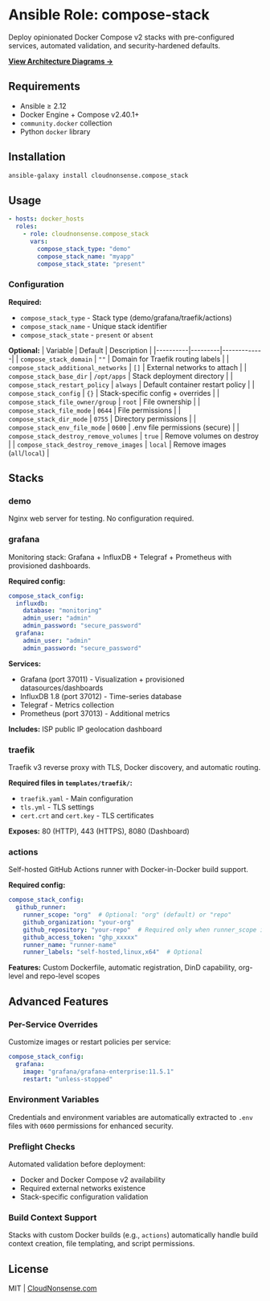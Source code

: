 # Ansible Role: compose-stack

Deploy opinionated Docker Compose v2 stacks with pre-configured services, automated validation, and security-hardened defaults.

**[View Architecture Diagrams →](docs/architecture.md)**

## Requirements

- Ansible ≥ 2.12
- Docker Engine + Compose v2.40.1+
- `community.docker` collection
- Python `docker` library

## Installation

```bash
ansible-galaxy install cloudnonsense.compose_stack
```

## Usage

```yaml
- hosts: docker_hosts
  roles:
    - role: cloudnonsense.compose_stack
      vars:
        compose_stack_type: "demo"
        compose_stack_name: "myapp"
        compose_stack_state: "present"
```

### Configuration

**Required:**
- `compose_stack_type` - Stack type (demo/grafana/traefik/actions)
- `compose_stack_name` - Unique stack identifier
- `compose_stack_state` - `present` or `absent`

**Optional:**
| Variable | Default | Description |
|----------|---------|-------------|
| `compose_stack_domain` | `""` | Domain for Traefik routing labels |
| `compose_stack_additional_networks` | `[]` | External networks to attach |
| `compose_stack_base_dir` | `/opt/apps` | Stack deployment directory |
| `compose_stack_restart_policy` | `always` | Default container restart policy |
| `compose_stack_config` | `{}` | Stack-specific config + overrides |
| `compose_stack_file_owner/group` | `root` | File ownership |
| `compose_stack_file_mode` | `0644` | File permissions |
| `compose_stack_dir_mode` | `0755` | Directory permissions |
| `compose_stack_env_file_mode` | `0600` | .env file permissions (secure) |
| `compose_stack_destroy_remove_volumes` | `true` | Remove volumes on destroy |
| `compose_stack_destroy_remove_images` | `local` | Remove images (`all`/`local`) |

## Stacks

### demo

Nginx web server for testing. No configuration required.

### grafana

Monitoring stack: Grafana + InfluxDB + Telegraf + Prometheus with provisioned dashboards.

**Required config:**
```yaml
compose_stack_config:
  influxdb:
    database: "monitoring"
    admin_user: "admin"
    admin_password: "secure_password"
  grafana:
    admin_user: "admin"
    admin_password: "secure_password"
```

**Services:**
- Grafana (port 37011) - Visualization + provisioned datasources/dashboards
- InfluxDB 1.8 (port 37012) - Time-series database
- Telegraf - Metrics collection
- Prometheus (port 37013) - Additional metrics

**Includes:** ISP public IP geolocation dashboard

### traefik

Traefik v3 reverse proxy with TLS, Docker discovery, and automatic routing.

**Required files in `templates/traefik/`:**
- `traefik.yaml` - Main configuration
- `tls.yml` - TLS settings
- `cert.crt` and `cert.key` - TLS certificates

**Exposes:** 80 (HTTP), 443 (HTTPS), 8080 (Dashboard)

### actions

Self-hosted GitHub Actions runner with Docker-in-Docker build support.

**Required config:**
```yaml
compose_stack_config:
  github_runner:
    runner_scope: "org"  # Optional: "org" (default) or "repo"
    github_organization: "your-org"
    github_repository: "your-repo"  # Required only when runner_scope is "repo"
    github_access_token: "ghp_xxxxx"
    runner_name: "runner-name"
    runner_labels: "self-hosted,linux,x64"  # Optional
```

**Features:** Custom Dockerfile, automatic registration, DinD capability, org-level and repo-level scopes

## Advanced Features

### Per-Service Overrides

Customize images or restart policies per service:

```yaml
compose_stack_config:
  grafana:
    image: "grafana/grafana-enterprise:11.5.1"
    restart: "unless-stopped"
```

### Environment Variables

Credentials and environment variables are automatically extracted to `.env` files with `0600` permissions for enhanced security.

### Preflight Checks

Automated validation before deployment:
- Docker and Docker Compose v2 availability
- Required external networks existence
- Stack-specific configuration validation

### Build Context Support

Stacks with custom Docker builds (e.g., `actions`) automatically handle build context creation, file templating, and script permissions.

## License

MIT | [CloudNonsense.com](https://cloudnonsense.com)
